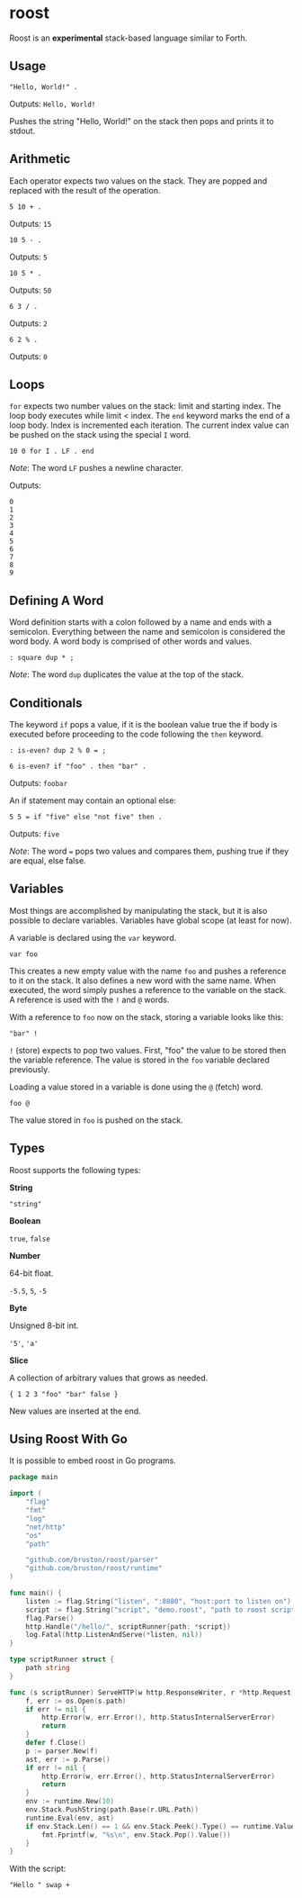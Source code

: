 roost
=====

Roost is an **experimental** stack-based language similar to Forth.

## Usage

```
"Hello, World!" .
```

Outputs: `Hello, World!`

Pushes the string "Hello, World!" on the stack then pops and prints it to stdout.

## Arithmetic

Each operator expects two values on the stack. They are popped and replaced with the result of the operation.

```forth
5 10 + .
```

Outputs: `15`

```forth
10 5 - .
```

Outputs: `5`

```forth
10 5 * .
```

Outputs: `50`

```forth
6 3 / .
```

Outputs: `2`

```forth
6 2 % .
```

Outputs: `0`

## Loops

`for` expects two number values on the stack: limit and starting index. The loop body executes while limit < index. The `end` keyword marks the end of a loop body. Index is incremented each iteration. The current index value can be pushed on the stack using the special `I` word.

```forth
10 0 for I . LF . end
```

*Note*: The word `LF` pushes a newline character.

Outputs:

```
0
1
2
3
4
5
6
7
8
9
```
## Defining A Word

Word definition starts with a colon followed by a name and ends with a semicolon. Everything between the name and semicolon is considered the word body. A word body is comprised of other words and values.

```forth
: square dup * ;
```

*Note*: The word `dup` duplicates the value at the top of the stack.

## Conditionals

The keyword `if` pops a value, if it is the boolean value true the if body is executed before proceeding to the code following the `then` keyword.

```forth
: is-even? dup 2 % 0 = ;

6 is-even? if "foo" . then "bar" .
```

Outputs: `foobar`

An if statement may contain an optional else:

```forth
5 5 = if "five" else "not five" then .
```

Outputs: `five`

*Note*: The word `=` pops two values and compares them, pushing true if they are equal, else false.

## Variables

Most things are accomplished by manipulating the stack, but it is also possible to declare variables. Variables have global scope (at least for now).

A variable is declared using the `var` keyword.

```forth
var foo
```

This creates a new empty value with the name `foo` and pushes a reference to it on the stack. It also defines a new word with the same name. When executed, the word simply pushes a reference to the variable on the stack.  A reference is used with the `!` and `@` words.

With a reference to `foo` now on the stack, storing a variable looks like this:

```forth
"bar" !
```

`!` (store) expects to pop two values. First, "foo" the value to be stored then the variable reference. The value is stored in the `foo` variable declared previously.

Loading a value stored in a variable is done using the `@` (fetch) word.

```forth
foo @
```

The value stored in `foo` is pushed on the stack.

## Types

Roost supports the following types:

**String**

`"string"`

**Boolean**

`true`, `false`

**Number**

64-bit float.

`-5.5`, `5`, `-5`

**Byte**

Unsigned 8-bit int.

`'5'`, `'a'`

**Slice**

A collection of arbitrary values that grows as needed.

`{ 1 2 3 "foo" "bar" false }`

New values are inserted at the end.

## Using Roost With Go

It is possible to embed roost in Go programs.

```go
package main

import (
	"flag"
	"fmt"
	"log"
	"net/http"
	"os"
	"path"

	"github.com/bruston/roost/parser"
	"github.com/bruston/roost/runtime"
)

func main() {
	listen := flag.String("listen", ":8080", "host:port to listen on")
	script := flag.String("script", "demo.roost", "path to roost script")
	flag.Parse()
	http.Handle("/hello/", scriptRunner{path: *script})
	log.Fatal(http.ListenAndServe(*listen, nil))
}

type scriptRunner struct {
	path string
}

func (s scriptRunner) ServeHTTP(w http.ResponseWriter, r *http.Request) {
	f, err := os.Open(s.path)
	if err != nil {
		http.Error(w, err.Error(), http.StatusInternalServerError)
		return
	}
	defer f.Close()
	p := parser.New(f)
	ast, err := p.Parse()
	if err != nil {
		http.Error(w, err.Error(), http.StatusInternalServerError)
		return
	}
	env := runtime.New(10)
	env.Stack.PushString(path.Base(r.URL.Path))
	runtime.Eval(env, ast)
	if env.Stack.Len() == 1 && env.Stack.Peek().Type() == runtime.ValueString {
		fmt.Fprintf(w, "%s\n", env.Stack.Pop().Value())
	}
}
```

With the script:

```forth
"Hello " swap +
```
